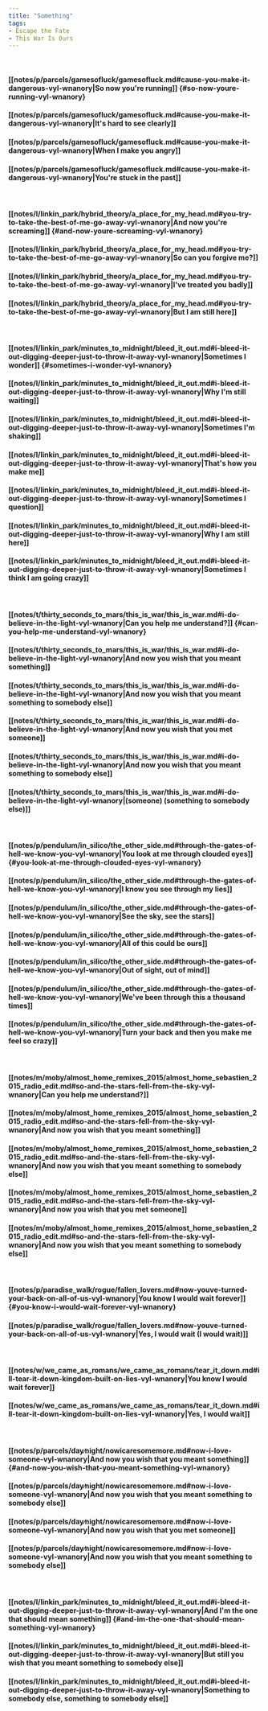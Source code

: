 ```yaml
---
title: "Something"
tags:
- Escape the Fate
- This War Is Ours
---
```

&nbsp;
#### [[notes/p/parcels/gamesofluck/gamesofluck.md#cause-you-make-it-dangerous-vyl-wnanory|So now you're running]] {#so-now-youre-running-vyl-wnanory}
#### [[notes/p/parcels/gamesofluck/gamesofluck.md#cause-you-make-it-dangerous-vyl-wnanory|It's hard to see clearly]]
#### [[notes/p/parcels/gamesofluck/gamesofluck.md#cause-you-make-it-dangerous-vyl-wnanory|When I make you angry]]
#### [[notes/p/parcels/gamesofluck/gamesofluck.md#cause-you-make-it-dangerous-vyl-wnanory|You're stuck in the past]]
&nbsp;
#### [[notes/l/linkin_park/hybrid_theory/a_place_for_my_head.md#you-try-to-take-the-best-of-me-go-away-vyl-wnanory|And now you're screaming]] {#and-now-youre-screaming-vyl-wnanory}
#### [[notes/l/linkin_park/hybrid_theory/a_place_for_my_head.md#you-try-to-take-the-best-of-me-go-away-vyl-wnanory|So can you forgive me?]]
#### [[notes/l/linkin_park/hybrid_theory/a_place_for_my_head.md#you-try-to-take-the-best-of-me-go-away-vyl-wnanory|I've treated you badly]]
#### [[notes/l/linkin_park/hybrid_theory/a_place_for_my_head.md#you-try-to-take-the-best-of-me-go-away-vyl-wnanory|But I am still here]]
&nbsp;
#### [[notes/l/linkin_park/minutes_to_midnight/bleed_it_out.md#i-bleed-it-out-digging-deeper-just-to-throw-it-away-vyl-wnanory|Sometimes I wonder]] {#sometimes-i-wonder-vyl-wnanory}
#### [[notes/l/linkin_park/minutes_to_midnight/bleed_it_out.md#i-bleed-it-out-digging-deeper-just-to-throw-it-away-vyl-wnanory|Why I'm still waiting]]
#### [[notes/l/linkin_park/minutes_to_midnight/bleed_it_out.md#i-bleed-it-out-digging-deeper-just-to-throw-it-away-vyl-wnanory|Sometimes I'm shaking]]
#### [[notes/l/linkin_park/minutes_to_midnight/bleed_it_out.md#i-bleed-it-out-digging-deeper-just-to-throw-it-away-vyl-wnanory|That's how you make me]]
#### [[notes/l/linkin_park/minutes_to_midnight/bleed_it_out.md#i-bleed-it-out-digging-deeper-just-to-throw-it-away-vyl-wnanory|Sometimes I question]]
#### [[notes/l/linkin_park/minutes_to_midnight/bleed_it_out.md#i-bleed-it-out-digging-deeper-just-to-throw-it-away-vyl-wnanory|Why I am still here]]
#### [[notes/l/linkin_park/minutes_to_midnight/bleed_it_out.md#i-bleed-it-out-digging-deeper-just-to-throw-it-away-vyl-wnanory|Sometimes I think I am going crazy]]
&nbsp;
#### [[notes/t/thirty_seconds_to_mars/this_is_war/this_is_war.md#i-do-believe-in-the-light-vyl-wnanory|Can you help me understand?]] {#can-you-help-me-understand-vyl-wnanory}
#### [[notes/t/thirty_seconds_to_mars/this_is_war/this_is_war.md#i-do-believe-in-the-light-vyl-wnanory|And now you wish that you meant something]]
#### [[notes/t/thirty_seconds_to_mars/this_is_war/this_is_war.md#i-do-believe-in-the-light-vyl-wnanory|And now you wish that you meant something to somebody else]]
#### [[notes/t/thirty_seconds_to_mars/this_is_war/this_is_war.md#i-do-believe-in-the-light-vyl-wnanory|And now you wish that you met someone]]
#### [[notes/t/thirty_seconds_to_mars/this_is_war/this_is_war.md#i-do-believe-in-the-light-vyl-wnanory|And now you wish that you meant something to somebody else]]
#### [[notes/t/thirty_seconds_to_mars/this_is_war/this_is_war.md#i-do-believe-in-the-light-vyl-wnanory|(someone) (something to somebody else)]]
&nbsp;
#### [[notes/p/pendulum/in_silico/the_other_side.md#through-the-gates-of-hell-we-know-you-vyl-wnanory|You look at me through clouded eyes]] {#you-look-at-me-through-clouded-eyes-vyl-wnanory}
#### [[notes/p/pendulum/in_silico/the_other_side.md#through-the-gates-of-hell-we-know-you-vyl-wnanory|I know you see through my lies]]
#### [[notes/p/pendulum/in_silico/the_other_side.md#through-the-gates-of-hell-we-know-you-vyl-wnanory|See the sky, see the stars]]
#### [[notes/p/pendulum/in_silico/the_other_side.md#through-the-gates-of-hell-we-know-you-vyl-wnanory|All of this could be ours]]
#### [[notes/p/pendulum/in_silico/the_other_side.md#through-the-gates-of-hell-we-know-you-vyl-wnanory|Out of sight, out of mind]]
#### [[notes/p/pendulum/in_silico/the_other_side.md#through-the-gates-of-hell-we-know-you-vyl-wnanory|We've been through this a thousand times]]
#### [[notes/p/pendulum/in_silico/the_other_side.md#through-the-gates-of-hell-we-know-you-vyl-wnanory|Turn your back and then you make me feel so crazy]]
&nbsp;
#### [[notes/m/moby/almost_home_remixes_2015/almost_home_sebastien_2015_radio_edit.md#so-and-the-stars-fell-from-the-sky-vyl-wnanory|Can you help me understand?]]
#### [[notes/m/moby/almost_home_remixes_2015/almost_home_sebastien_2015_radio_edit.md#so-and-the-stars-fell-from-the-sky-vyl-wnanory|And now you wish that you meant something]]
#### [[notes/m/moby/almost_home_remixes_2015/almost_home_sebastien_2015_radio_edit.md#so-and-the-stars-fell-from-the-sky-vyl-wnanory|And now you wish that you meant something to somebody else]]
#### [[notes/m/moby/almost_home_remixes_2015/almost_home_sebastien_2015_radio_edit.md#so-and-the-stars-fell-from-the-sky-vyl-wnanory|And now you wish that you met someone]]
#### [[notes/m/moby/almost_home_remixes_2015/almost_home_sebastien_2015_radio_edit.md#so-and-the-stars-fell-from-the-sky-vyl-wnanory|And now you wish that you meant something to somebody else]]
&nbsp;
#### [[notes/p/paradise_walk/rogue/fallen_lovers.md#now-youve-turned-your-back-on-all-of-us-vyl-wnanory|You know I would wait forever]] {#you-know-i-would-wait-forever-vyl-wnanory}
#### [[notes/p/paradise_walk/rogue/fallen_lovers.md#now-youve-turned-your-back-on-all-of-us-vyl-wnanory|Yes, I would wait (I would wait)]]
&nbsp;
#### [[notes/w/we_came_as_romans/we_came_as_romans/tear_it_down.md#ill-tear-it-down-kingdom-built-on-lies-vyl-wnanory|You know I would wait forever]]
#### [[notes/w/we_came_as_romans/we_came_as_romans/tear_it_down.md#ill-tear-it-down-kingdom-built-on-lies-vyl-wnanory|Yes, I would wait]]
&nbsp;
#### [[notes/p/parcels/day∕night/nowicaresomemore.md#now-i-love-someone-vyl-wnanory|And now you wish that you meant something]] {#and-now-you-wish-that-you-meant-something-vyl-wnanory}
#### [[notes/p/parcels/day∕night/nowicaresomemore.md#now-i-love-someone-vyl-wnanory|And now you wish that you meant something to somebody else]]
#### [[notes/p/parcels/day∕night/nowicaresomemore.md#now-i-love-someone-vyl-wnanory|And now you wish that you met someone]]
#### [[notes/p/parcels/day∕night/nowicaresomemore.md#now-i-love-someone-vyl-wnanory|And now you wish that you meant something to somebody else]]
&nbsp;
#### [[notes/l/linkin_park/minutes_to_midnight/bleed_it_out.md#i-bleed-it-out-digging-deeper-just-to-throw-it-away-vyl-wnanory|And I'm the one that should mean something]] {#and-im-the-one-that-should-mean-something-vyl-wnanory}
#### [[notes/l/linkin_park/minutes_to_midnight/bleed_it_out.md#i-bleed-it-out-digging-deeper-just-to-throw-it-away-vyl-wnanory|But still you wish that you meant something to somebody else]]
#### [[notes/l/linkin_park/minutes_to_midnight/bleed_it_out.md#i-bleed-it-out-digging-deeper-just-to-throw-it-away-vyl-wnanory|Something to somebody else, something to somebody else]]
